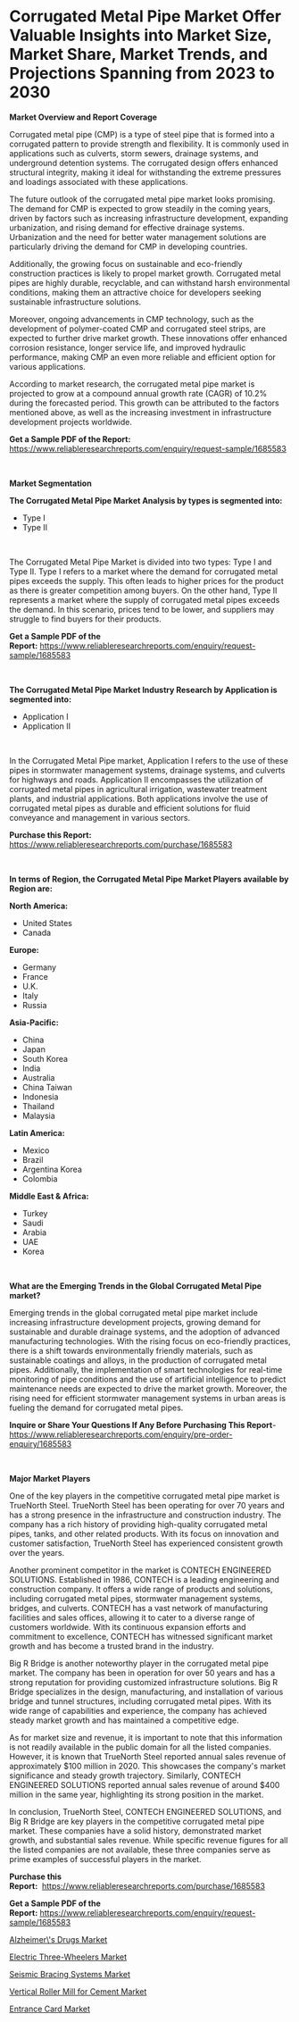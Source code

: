 <p><h1>Corrugated Metal Pipe Market Offer Valuable Insights into Market Size, Market Share, Market Trends, and Projections Spanning from 2023 to 2030</h1></p><p><strong>Market Overview and Report Coverage</strong></p>
<p><p>Corrugated metal pipe (CMP) is a type of steel pipe that is formed into a corrugated pattern to provide strength and flexibility. It is commonly used in applications such as culverts, storm sewers, drainage systems, and underground detention systems. The corrugated design offers enhanced structural integrity, making it ideal for withstanding the extreme pressures and loadings associated with these applications.</p><p>The future outlook of the corrugated metal pipe market looks promising. The demand for CMP is expected to grow steadily in the coming years, driven by factors such as increasing infrastructure development, expanding urbanization, and rising demand for effective drainage systems. Urbanization and the need for better water management solutions are particularly driving the demand for CMP in developing countries.</p><p>Additionally, the growing focus on sustainable and eco-friendly construction practices is likely to propel market growth. Corrugated metal pipes are highly durable, recyclable, and can withstand harsh environmental conditions, making them an attractive choice for developers seeking sustainable infrastructure solutions.</p><p>Moreover, ongoing advancements in CMP technology, such as the development of polymer-coated CMP and corrugated steel strips, are expected to further drive market growth. These innovations offer enhanced corrosion resistance, longer service life, and improved hydraulic performance, making CMP an even more reliable and efficient option for various applications.</p><p>According to market research, the corrugated metal pipe market is projected to grow at a compound annual growth rate (CAGR) of 10.2% during the forecasted period. This growth can be attributed to the factors mentioned above, as well as the increasing investment in infrastructure development projects worldwide.</p></p>
<p><strong>Get a Sample PDF of the Report:</strong> <a href="https://www.reliableresearchreports.com/enquiry/request-sample/1685583">https://www.reliableresearchreports.com/enquiry/request-sample/1685583</a></p>
<p>&nbsp;</p>
<p><strong>Market Segmentation</strong></p>
<p><strong>The Corrugated Metal Pipe Market Analysis by types is segmented into:</strong></p>
<p><ul><li>Type I</li><li>Type II</li></ul></p>
<p>&nbsp;</p>
<p><p>The Corrugated Metal Pipe Market is divided into two types: Type I and Type II. Type I refers to a market where the demand for corrugated metal pipes exceeds the supply. This often leads to higher prices for the product as there is greater competition among buyers. On the other hand, Type II represents a market where the supply of corrugated metal pipes exceeds the demand. In this scenario, prices tend to be lower, and suppliers may struggle to find buyers for their products.</p></p>
<p><strong>Get a Sample PDF of the Report:</strong>&nbsp;<a href="https://www.reliableresearchreports.com/enquiry/request-sample/1685583">https://www.reliableresearchreports.com/enquiry/request-sample/1685583</a></p>
<p>&nbsp;</p>
<p><strong>The Corrugated Metal Pipe Market Industry Research by Application is segmented into:</strong></p>
<p><ul><li>Application I</li><li>Application II</li></ul></p>
<p>&nbsp;</p>
<p><p>In the Corrugated Metal Pipe market, Application I refers to the use of these pipes in stormwater management systems, drainage systems, and culverts for highways and roads. Application II encompasses the utilization of corrugated metal pipes in agricultural irrigation, wastewater treatment plants, and industrial applications. Both applications involve the use of corrugated metal pipes as durable and efficient solutions for fluid conveyance and management in various sectors.</p></p>
<p><strong>Purchase this Report:</strong>&nbsp; <a href="https://www.reliableresearchreports.com/purchase/1685583">https://www.reliableresearchreports.com/purchase/1685583</a></p>
<p>&nbsp;</p>
<p><strong>In terms of Region, the Corrugated Metal Pipe Market Players available by Region are:</strong></p>
<p>
    <p> <strong> North America: </strong>
        <ul>
            <li>United States</li>
            <li>Canada</li>
        </ul>
        </p> 
    <p> <strong> Europe: </strong>
        <ul>
            <li>Germany</li>
            <li>France</li>
            <li>U.K.</li>
            <li>Italy</li>
            <li>Russia</li>
        </ul>
        </p> 
    <p> <strong> Asia-Pacific: </strong>
        <ul>
            <li>China</li>
            <li>Japan</li>
            <li>South Korea</li>
            <li>India</li>
            <li>Australia</li>
            <li>China Taiwan</li>
            <li>Indonesia</li>
            <li>Thailand</li>
            <li>Malaysia</li>
        </ul>
        </p> 
    <p> <strong> Latin America: </strong>
        <ul>
            <li>Mexico</li>
            <li>Brazil</li>
            <li>Argentina Korea</li>
            <li>Colombia</li>
        </ul>
        </p> 
    <p> <strong> Middle East & Africa: </strong>
        <ul>
            <li>Turkey</li>
            <li>Saudi</li>
            <li>Arabia</li>
            <li>UAE</li>
            <li>Korea</li>
        </ul>
    </p>
    </p>
<p>&nbsp;</p>
<p><strong>What are the Emerging Trends in the Global Corrugated Metal Pipe market?</strong></p>
<p><p>Emerging trends in the global corrugated metal pipe market include increasing infrastructure development projects, growing demand for sustainable and durable drainage systems, and the adoption of advanced manufacturing technologies. With the rising focus on eco-friendly practices, there is a shift towards environmentally friendly materials, such as sustainable coatings and alloys, in the production of corrugated metal pipes. Additionally, the implementation of smart technologies for real-time monitoring of pipe conditions and the use of artificial intelligence to predict maintenance needs are expected to drive the market growth. Moreover, the rising need for efficient stormwater management systems in urban areas is fueling the demand for corrugated metal pipes.</p></p>
<p><strong>Inquire or Share Your Questions If Any Before Purchasing This Report</strong>- <a href="https://www.reliableresearchreports.com/enquiry/pre-order-enquiry/1685583">https://www.reliableresearchreports.com/enquiry/pre-order-enquiry/1685583</a></p>
<p>&nbsp;</p>
<p><strong>Major Market Players</strong></p>
<p><p>One of the key players in the competitive corrugated metal pipe market is TrueNorth Steel. TrueNorth Steel has been operating for over 70 years and has a strong presence in the infrastructure and construction industry. The company has a rich history of providing high-quality corrugated metal pipes, tanks, and other related products. With its focus on innovation and customer satisfaction, TrueNorth Steel has experienced consistent growth over the years.</p><p>Another prominent competitor in the market is CONTECH ENGINEERED SOLUTIONS. Established in 1986, CONTECH is a leading engineering and construction company. It offers a wide range of products and solutions, including corrugated metal pipes, stormwater management systems, bridges, and culverts. CONTECH has a vast network of manufacturing facilities and sales offices, allowing it to cater to a diverse range of customers worldwide. With its continuous expansion efforts and commitment to excellence, CONTECH has witnessed significant market growth and has become a trusted brand in the industry.</p><p>Big R Bridge is another noteworthy player in the corrugated metal pipe market. The company has been in operation for over 50 years and has a strong reputation for providing customized infrastructure solutions. Big R Bridge specializes in the design, manufacturing, and installation of various bridge and tunnel structures, including corrugated metal pipes. With its wide range of capabilities and experience, the company has achieved steady market growth and has maintained a competitive edge.</p><p>As for market size and revenue, it is important to note that this information is not readily available in the public domain for all the listed companies. However, it is known that TrueNorth Steel reported annual sales revenue of approximately $100 million in 2020. This showcases the company's market significance and steady growth trajectory. Similarly, CONTECH ENGINEERED SOLUTIONS reported annual sales revenue of around $400 million in the same year, highlighting its strong position in the market.</p><p>In conclusion, TrueNorth Steel, CONTECH ENGINEERED SOLUTIONS, and Big R Bridge are key players in the competitive corrugated metal pipe market. These companies have a solid history, demonstrated market growth, and substantial sales revenue. While specific revenue figures for all the listed companies are not available, these three companies serve as prime examples of successful players in the market.</p></p>
<p><strong>Purchase this Report:</strong>&nbsp;&nbsp;<a href="https://www.reliableresearchreports.com/purchase/1685583">https://www.reliableresearchreports.com/purchase/1685583</a></p>
<p></p>
<p><strong>Get a Sample PDF of the Report:</strong>&nbsp;<a href="https://www.reliableresearchreports.com/enquiry/request-sample/1685583">https://www.reliableresearchreports.com/enquiry/request-sample/1685583</a></p>
<p><p><a href="https://www.linkedin.com/pulse/alzheimers-drugs-market-size-share-amp-trends-analysis/">Alzheimer\'s Drugs Market</a></p><p><a href="https://www.linkedin.com/pulse/electric-three-wheelers-market-size-growth-forecast-from/">Electric Three-Wheelers Market</a></p><p><a href="https://medium.com/@angelaarnold1941/seismic-bracing-systems-market-size-growth-forecast-2023-2030-cc4d35d4c321">Seismic Bracing Systems Market</a></p><p><a href="https://github.com/rahu1502/Market-Research-Report-List-1/blob/main/vertical-roller-mill-for-cement-market.md">Vertical Roller Mill for Cement Market</a></p><p><a href="https://medium.com/@alesiabrahimi58/entrance-card-market-size-growth-forecast-2023-2030-1857caf9c927">Entrance Card Market</a></p></p>